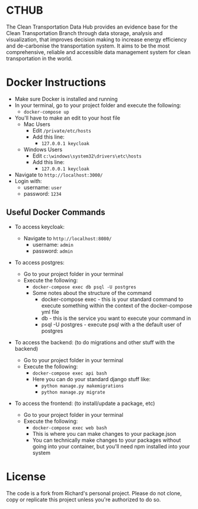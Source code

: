 # CTHUB
The Clean Transportation Data Hub provides an evidence base for the Clean Transportation Branch through data storage, analysis and visualization, that improves decision making to increase energy efficiency and de-carbonise the transportation system. It aims to be the most comprehensive, reliable and accessible data management system for clean transportation in the world.

# Docker Instructions
- Make sure Docker is installed and running
- In your terminal, go to your project folder and execute the following: 
  - ```docker-compose up```
- You'll have to make an edit to your host file
  - Mac Users
    - Edit ```/private/etc/hosts```
    - Add this line:
      - ```127.0.0.1 keycloak```
  - Windows Users
    - Edit ```c:\windows\system32\drivers\etc\hosts```
    - Add this line:
      - ```127.0.0.1 keycloak```
- Navigate to ```http://localhost:3000/```
- Login with:
  - username: ```user```
  - password: ```1234```

## Useful Docker Commands
- To access keycloak:
  - Navigate to ```http://localhost:8080/```
    - username: ```admin```
    - password: ```admin```

- To access postgres:
  - Go to your project folder in your terminal
  - Execute the following:
    - ```docker-compose exec db psql -U postgres```
    - Some notes about the structure of the command
      - docker-compose exec - this is your standard command to execute something within the context of the docker-compose yml file
      - db - this is the service you want to execute your command in
      - psql -U postgres - execute psql with a the default user of postgres

- To access the backend: (to do migrations and other stuff with the backend)
  - Go to your project folder in your terminal
  - Execute the following:
    - ```docker-compose exec api bash```
    - Here you can do your standard django stuff like:
      - ```python manage.py makemigrations```
      - ```python manage.py migrate```

- To access the frontend: (to install/update a package, etc)
  - Go to your project folder in your terminal
  - Execute the following:
    - ```docker-compose exec web bash```
    - This is where you can make changes to your package.json
    - You can technically make changes to your packages without going into your container, but you'll need npm installed into your system

# License
The code is a fork from Richard's personal project. Please do not clone, copy or replicate this project unless you're authorized to do so.
